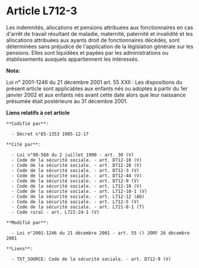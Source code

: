 # Article L712-3

Les indemnités, allocations et pensions attribuées aux fonctionnaires en cas d'arrêt de travail résultant de maladie,
maternité, paternité et invalidité et les allocations attribuées aux ayants droit de fonctionnaires décédés, sont déterminées
sans préjudice de l'application de la législation générale sur les pensions. Elles sont liquidées et payées par les
administrations ou établissements auxquels appartiennent les intéressés.

**Nota:**

Loi n° 2001-1246 du 21 décembre 2001 art. 55 XXII : Les dispositions du présent article sont applicables aux enfants nés ou
adoptés à partir du 1er janvier 2002 et aux enfants nés avant cette date alors que leur naissance présumée était postérieure
au 31 décembre 2001.

**Liens relatifs à cet article**

	**Codifié par**:

	  - Décret n°85-1353 1985-12-17

	**Cité par**:

	  - Loi n°90-568 du 2 juillet 1990 - art. 30 (V)
	  - Code de la sécurité sociale. - art. D712-10 (V)
	  - Code de la sécurité sociale. - art. D712-28 (V)
	  - Code de la sécurité sociale. - art. D712-3 (V)
	  - Code de la sécurité sociale. - art. D712-44 (V)
	  - Code de la sécurité sociale. - art. D712-9 (V)
	  - Code de la sécurité sociale. - art. L712-10 (V)
	  - Code de la sécurité sociale. - art. L712-10-1 (V)
	  - Code de la sécurité sociale. - art. L712-12 (Ab)
	  - Code de la sécurité sociale. - art. L712-5 (V)
	  - Code de la sécurité sociale. - art. L721-8-1 (T)
	  - Code rural - art. L722-24-1 (V)

	**Modifié par**:

	  - Loi n°2001-1246 du 21 décembre 2001 - art. 55 () JORF 26 décembre 2001

	**Liens**:

	  - TXT_SOURCE: Code de la sécurité sociale. - art. D712-9 (V)
